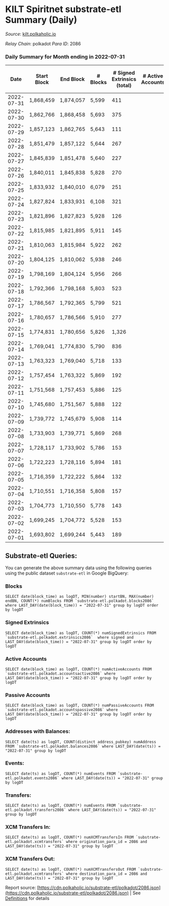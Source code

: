 # KILT Spiritnet substrate-etl Summary (Daily)

_Source_: [kilt.polkaholic.io](https://kilt.polkaholic.io)

*Relay Chain*: polkadot
*Para ID*: 2086



### Daily Summary for Month ending in 2022-07-31


| Date | Start Block | End Block | # Blocks | # Signed Extrinsics (total) | # Active Accounts | # Passive | # New | # Addresses with Balances | # Events | # Transfers | # XCM Transfers In | # XCM Transfers Out | Issues | 
| ---- | ----------- | --------- | -------- | --------------------------- | ----------------- | --------- | ----- | ------------------------- | -------- | ----------- | ------------------ | ------------------- | ------ |
| 2022-07-31 | 1,868,459 | 1,874,057 | 5,599 | 411 |  |  |  | 16,097 | 428,044 | 138 ($35,680.34) |   |   |  |
| 2022-07-30 | 1,862,766 | 1,868,458 | 5,693 | 375 |  |  |  | 16,004 | 434,065 | 121 ($70,355.01) |   |   |  |
| 2022-07-29 | 1,857,123 | 1,862,765 | 5,643 | 111 |  |  |  | 15,914 | 427,669 | 46 ($47,396.58) |   |   |  |
| 2022-07-28 | 1,851,479 | 1,857,122 | 5,644 | 267 |  |  |  | 15,908 | 430,620 | 109 ($82,216.32) |   |   |  |
| 2022-07-27 | 1,845,839 | 1,851,478 | 5,640 | 227 |  |  |  | 15,866 | 430,148 | 78 ($45,625.29) |   |   |  |
| 2022-07-26 | 1,840,011 | 1,845,838 | 5,828 | 270 |  |  |  | 15,824 | 444,999 | 80 ($31,744.90) |   |   |  |
| 2022-07-25 | 1,833,932 | 1,840,010 | 6,079 | 251 |  |  |  | 15,781 | 464,055 | 84 ($121,334.72) |   |   |  |
| 2022-07-24 | 1,827,824 | 1,833,931 | 6,108 | 321 |  |  |  | 15,757 | 466,737 | 107 ($41,070.79) |   |   |  |
| 2022-07-23 | 1,821,896 | 1,827,823 | 5,928 | 126 |  |  |  | 15,695 | 451,339 | 55 ($27,662.34) |   |   |  |
| 2022-07-22 | 1,815,985 | 1,821,895 | 5,911 | 145 |  |  |  | 15,684 | 449,999 | 83 ($156,455.46) |   |   |  |
| 2022-07-21 | 1,810,063 | 1,815,984 | 5,922 | 262 |  |  |  | 15,673 | 452,205 | 70 ($262,004.22) |   |   |  |
| 2022-07-20 | 1,804,125 | 1,810,062 | 5,938 | 246 |  |  |  | 15,637 | 452,821 | 95 ($104,044.61) |   |   |  |
| 2022-07-19 | 1,798,169 | 1,804,124 | 5,956 | 266 |  |  |  | 15,617 | 454,600 | 78 ($142,073.62) |   |   |  |
| 2022-07-18 | 1,792,366 | 1,798,168 | 5,803 | 523 |  |  |  | 15,595 | 444,901 | 215 ($223,964.20) |   |   |  |
| 2022-07-17 | 1,786,567 | 1,792,365 | 5,799 | 521 |  |  |  | 15,548 | 445,238 | 146 ($86,163.37) |   |   |  |
| 2022-07-16 | 1,780,657 | 1,786,566 | 5,910 | 277 |  |  |  | 15,483 | 451,182 | 107 ($741,055.55) |   |   |  |
| 2022-07-15 | 1,774,831 | 1,780,656 | 5,826 | 1,326 |  |  |  | 15,460 | 452,193 | 106 ($199,503.92) |   |   |  |
| 2022-07-14 | 1,769,041 | 1,774,830 | 5,790 | 836 |  |  |  | 15,436 | 445,970 | 91 ($74,748.29) |   |   |  |
| 2022-07-13 | 1,763,323 | 1,769,040 | 5,718 | 133 |  |  |  | 15,425 | 435,337 | 68 ($127,803.83) |   |   |  |
| 2022-07-12 | 1,757,454 | 1,763,322 | 5,869 | 192 |  |  |  | 15,413 | 447,435 | 108 ($446,209.96) |   |   |  |
| 2022-07-11 | 1,751,568 | 1,757,453 | 5,886 | 125 |  |  |  | 15,404 | 448,289 | 69 ($187,716.38) |   |   |  |
| 2022-07-10 | 1,745,680 | 1,751,567 | 5,888 | 122 |  |  |  | 15,393 | 448,412 | 70 ($196,582.37) |   |   |  |
| 2022-07-09 | 1,739,772 | 1,745,679 | 5,908 | 114 |  |  |  | 15,390 | 449,847 | 66 ($130,231.49) |   |   |  |
| 2022-07-08 | 1,733,903 | 1,739,771 | 5,869 | 268 |  |  |  | 15,382 | 447,358 | 193 ($1,648,000.67) |   |   |  |
| 2022-07-07 | 1,728,117 | 1,733,902 | 5,786 | 153 |  |  |  | 15,340 | 440,708 | 72 ($466,386.94) |   |   |  |
| 2022-07-06 | 1,722,223 | 1,728,116 | 5,894 | 181 |  |  |  | 15,331 | 449,148 | 74 ($1,145,974.37) |   |   |  |
| 2022-07-05 | 1,716,359 | 1,722,222 | 5,864 | 132 |  |  |  | 15,315 | 446,000 | 78 ($263,794.02) |   |   |  |
| 2022-07-04 | 1,710,551 | 1,716,358 | 5,808 | 157 |  |  |  | 15,304 | 441,583 | 59 ($227,496.02) |   |   |  |
| 2022-07-03 | 1,704,773 | 1,710,550 | 5,778 | 143 |  |  |  | 15,293 | 437,284 | 57 ($17,261.90) |   |   |  |
| 2022-07-02 | 1,699,245 | 1,704,772 | 5,528 | 153 |  |  |  | 15,276 | 418,188 | 99 ($285,538.04) |   |   |  |
| 2022-07-01 | 1,693,802 | 1,699,244 | 5,443 | 189 |  |  |  | 15,254 | 411,661 | 109 ($129,861.57) |   |   |  |

## Substrate-etl Queries:
You can generate the above summary data using the following queries using the public dataset `substrate-etl` in Google BigQuery:


### Blocks
```
SELECT date(block_time) as logDT, MIN(number) startBN, MAX(number) endBN, COUNT(*) numBlocks FROM `substrate-etl.polkadot.blocks2086`  where LAST_DAY(date(block_time)) = "2022-07-31" group by logDT order by logDT
```


### Signed Extrinsics
```
SELECT date(block_time) as logDT, COUNT(*) numSignedExtrinsics FROM `substrate-etl.polkadot.extrinsics2086`  where signed and LAST_DAY(date(block_time)) = "2022-07-31" group by logDT order by logDT
```


### Active Accounts
```
SELECT date(block_time) as logDT, COUNT(*) numActiveAccounts FROM `substrate-etl.polkadot.accountsactive2086` where LAST_DAY(date(block_time)) = "2022-07-31" group by logDT order by logDT
```


### Passive Accounts
```
SELECT date(block_time) as logDT, COUNT(*) numPassiveAccounts FROM `substrate-etl.polkadot.accountspassive2086` where LAST_DAY(date(block_time)) = "2022-07-31" group by logDT order by logDT
```


### Addresses with Balances:
```
SELECT date(ts) as logDT, COUNT(distinct address_pubkey) numAddress FROM `substrate-etl.polkadot.balances2086` where LAST_DAY(date(ts)) = "2022-07-31" group by logDT
```


### Events:
```
SELECT date(ts) as logDT, COUNT(*) numEvents FROM `substrate-etl.polkadot.events2086` where LAST_DAY(date(ts)) = "2022-07-31" group by logDT
```


### Transfers:
```
SELECT date(ts) as logDT, COUNT(*) numEvents FROM `substrate-etl.polkadot.transfers2086` where LAST_DAY(date(ts)) = "2022-07-31" group by logDT
```


### XCM Transfers In:
```
SELECT date(ts) as logDT, COUNT(*) numXCMTransfersIn FROM `substrate-etl.polkadot.xcmtransfers` where origination_para_id = 2086 and LAST_DAY(date(ts)) = "2022-07-31" group by logDT
```


### XCM Transfers Out:
```
SELECT date(ts) as logDT, COUNT(*) numXCMTransfersOut FROM `substrate-etl.polkadot.xcmtransfers` where destination_para_id = 2086 and LAST_DAY(date(ts)) = "2022-07-31" group by logDT
```



Report source: [https://cdn.polkaholic.io/substrate-etl/polkadot/2086.json](https://cdn.polkaholic.io/substrate-etl/polkadot/2086.json) | See [Definitions](/DEFINITIONS.md) for details
